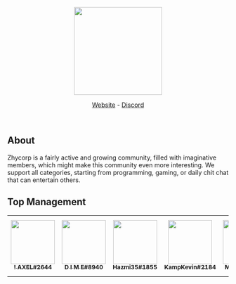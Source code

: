 <div align="center">
  <p>
    <a href="https://zhycorp.org/"><img src="https://api.zhycorp.org/assets/images/logo.webp" width="200"/></a>
  </p>
  <p>
    <a href="https://zhycorp.org/">Website</a>
    -
    <a href="https://zhycorp.org/discord">Discord</a>
  </p>
  <br />
</div>

## About
Zhycorp is a fairly active and growing community, filled with imaginative members, which might make this community even more interesting. We support all categories, starting from programming, gaming, or daily chit chat that can entertain others.

## Top Management
<!--START_SECTION:administrator_list-->
<table>
<tr><td align="center"><a href="https://zhycorp.org/staff"><img src="https://cdn.discordapp.com/avatars/453176547168223233/59781ece4f5b7f143aacd05d92ffb449.webp?size=4096" width="100px;" alt=""/><br /><sub><b>! AXEL#2644</b></sub></a><br/></td><td align="center"><a href="https://zhycorp.org/staff"><img src="https://cdn.discordapp.com/avatars/378728336551182347/67a9214ddfea80483753498a17c5bf14.webp?size=4096" width="100px;" alt=""/><br /><sub><b>D I M E#8940</b></sub></a><br/></td><td align="center"><a href="https://zhycorp.org/staff"><img src="https://cdn.discordapp.com/avatars/290159952784392202/f98627ffb7496092c0a8ca52cbf5598d.webp?size=4096" width="100px;" alt=""/><br /><sub><b>Hazmi35#1855</b></sub></a><br/></td><td align="center"><a href="https://zhycorp.org/staff"><img src="https://cdn.discordapp.com/avatars/199530359694557184/b6836d3db4dbe944fe1c9088dc4da8e6.webp?size=4096" width="100px;" alt=""/><br /><sub><b>KampKevin#2184</b></sub></a><br/></td><td align="center"><a href="https://zhycorp.org/staff"><img src="https://cdn.discordapp.com/avatars/661936667254325269/a_6d17ecfdb5752a5a786c96bad61d0716.webp?size=4096" width="100px;" alt=""/><br /><sub><b>MUTED#5822</b></sub></a><br/></td><td align="center"><a href="https://zhycorp.org/staff"><img src="https://cdn.discordapp.com/embed/avatars/4.png" width="100px;" alt=""/><br /><sub><b>ReiNieR#6879</b></sub></a><br/></td><td align="center"><a href="https://zhycorp.org/staff"><img src="https://cdn.discordapp.com/avatars/725331428962992131/016454aa6e3710aa4fb521cbf8bd9e1c.webp?size=4096" width="100px;" alt=""/><br /><sub><b>Zen Shibata#8181</b></sub></a><br/></td></tr>
</table>
<!--END_SECTION:administrator_list-->

